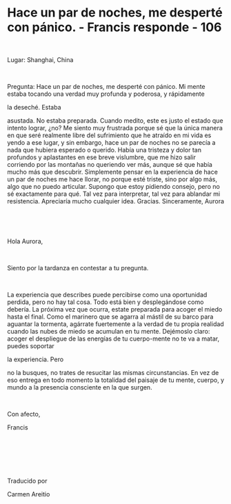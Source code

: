 # Hace un par de noches, me desperté con pánico. - Francis responde - 106



&nbsp;





Lugar: Shanghai, China






&nbsp;






Pregunta: Hace un par de noches, me despert&eacute; con p&aacute;nico. Mi mente estaba tocando una verdad muy profunda y poderosa, y r&aacute;pidamente 





la desech&eacute;. Estaba





 asustada. No estaba preparada. Cuando medito, este es justo el estado que intento lograr, &iquest;no? Me siento muy frustrada porque s&eacute; que la &uacute;nica manera en que ser&eacute; realmente libre del sufrimiento que he atra&iacute;do en mi vida es yendo a ese lugar, y sin embargo, hace un par de noches no se parec&iacute;a a nada que hubiera esperado o querido. Hab&iacute;a una tristeza y dolor tan profundos y aplastantes en ese breve vislumbre, que me hizo salir corriendo por las monta&ntilde;as no queriendo ver m&aacute;s, aunque s&eacute; que hab&iacute;a mucho m&aacute;s que descubrir. Simplemente pensar en la experiencia de hace un par de noches me hace llorar, no porque est&eacute; triste, sino por algo m&aacute;s, algo que no puedo articular. Supongo que estoy pidiendo consejo, pero no s&eacute; exactamente para qu&eacute;. Tal vez para interpretar, tal vez para ablandar mi resistencia. Apreciar&iacute;a mucho cualquier idea. Gracias. Sinceramente, Aurora






&nbsp;







&nbsp;






Hola Aurora,






&nbsp;






Siento por la tardanza en contestar a tu pregunta.






&nbsp;






La experiencia que describes puede percibirse como una oportunidad perdida, pero no hay tal cosa. Todo est&aacute; bien y despleg&aacute;ndose como deber&iacute;a. La pr&oacute;xima vez que ocurra, estate preparada para acoger el miedo hasta el final. Como el marinero que se agarra al m&aacute;stil de su barco para aguantar la tormenta, ag&aacute;rrate fuertemente a la verdad de tu propia realidad cuando las nubes de miedo se acumulan en tu mente. Dej&eacute;moslo claro: acoger el despliegue de las energ&iacute;as de tu cuerpo-mente no te va a matar, puedes soportar 





la experiencia. Pero





 no la busques, no trates de resucitar las mismas circunstancias. En vez de eso entrega en todo momento la totalidad del paisaje de tu mente, cuerpo, y mundo a la presencia consciente en la que surgen.






&nbsp;






Con afecto, 





Francis






&nbsp;







&nbsp;







&nbsp;






Traducido por 






Carmen Areitio









&nbsp;







